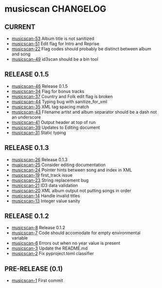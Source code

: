 musicscan CHANGELOG
======================

## CURRENT
 - [musicscan-53](https://github.com/cjcodeproj/musicscan/issues/53) Album title is not sanitized
 - [musicscan-51](https://github.com/cjcodeproj/musicscan/issues/51) Edit flag for Intro and Reprise
 - [musicscan-22](https://github.com/cjcodeproj/musicscan/issues/22) Flag codes should probably be distinct between album and song
 - [musicscan-49](https://github.com/cjcodeproj/musicscan/issues/49) id3scan should be a bin tool


## RELEASE 0.1.5
 - [musicscan-46](https://github.com/cjcodeproj/musicscan/issues/46) Release 0.1.5
 - [musicscan-34](https://github.com/cjcodeproj/musicscan/issues/34) Flag for bonus tracks
 - [musicscan-37](https://github.com/cjcodeproj/musicscan/issues/37) Country and Folk edit flag is broken
 - [musicscan-44](https://github.com/cjcodeproj/musicscan/issues/44) Typing bug with sanitize_for_xml
 - [musicscan-35](https://github.com/cjcodeproj/musicscan/issues/35) XML tag spacing match
 - [musicscan-43](https://github.com/cjcodeproj/musicscan/issues/43) Filename artist and album separator should be a dash not an underscore
 - [musicscan-41](https://github.com/cjcodeproj/musicscan/issues/41) Output header at top of run
 - [musicscan-39](https://github.com/cjcodeproj/musicscan/issues/39) Updates to Editing document
 - [musicscan-31](https://github.com/cjcodeproj/musicscan/issues/31) Static typing


## RELEASE 0.1.3
 - [musicscan-26](https://github.com/cjcodeproj/musicscan/issues/26) Release 0.1.3
 - [musicscan-25](https://github.com/cjcodeproj/musicscan/issues/25) Consider editing documentation
 - [musicscan-24](https://github.com/cjcodeproj/musicscan/issues/24) Pointer hints between song and index in XML
 - [musicscan-19](https://github.com/cjcodeproj/musicscan/issues/19) first_track issue
 - [musicscan-23](https://github.com/cjcodeproj/musicscan/issues/23) String replacement bug
 - [musicscan-21](https://github.com/cjcodeproj/musicscan/issues/21) ID3 data validation
 - [musicscan-20](https://github.com/cjcodeproj/musicscan/issues/20) XML album output not putting songs in order
 - [musicscan-14](https://github.com/cjcodeproj/musicscan/issues/14) Handle invalid titles
 - [musicscan-13](https://github.com/cjcodeproj/musicscan/issues/13) Integer value sanity


## RELEASE 0.1.2
 - [musicscan-8](https://github.com/cjcodeproj/musicscan/issues/8) Release 0.1.2
 - [musicscan-7](https://github.com/cjcodeproj/musicscan/issues/7) Code should accomodate for empty environmental variable
 - [musicscan-6](https://github.com/cjcodeproj/musicscan/issues/6) Errors out when no year value is present
 - [musicscan-3](https://github.com/cjcodeproj/musicscan/issues/3) Update the README.md
 - [musicscan-2](https://github.com/cjcodeproj/musicscan/issues/2) Fix pyproject.toml classifier


## PRE-RELEASE (0.1)
 - [musicscan-1](https://github.com/cjcodeproj/musicscan/issues/1) First commit
